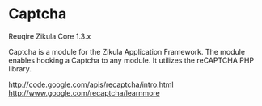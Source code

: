 Captcha
=======

Reuqire Zikula Core 1.3.x

Captcha is a module for the Zikula Application Framework. The module enables
hooking a Captcha to any module. It utilizes the reCAPTCHA PHP library.

http://code.google.com/apis/recaptcha/intro.html
http://www.google.com/recaptcha/learnmore
